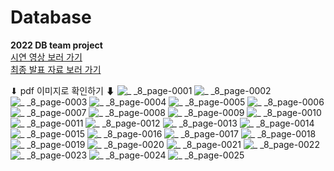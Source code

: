 # Database
**2022 DB team project<br>**
[시연 영상 보러 가기](https://youtu.be/c1EG1eS9H2I)<br>
[최종 발표 자료 보러 가기](https://github.com/comgongdaeng/Database/files/10943773/_._8.pdf)

⬇ pdf 이미지로 확인하기 ⬇
![_ _8_page-0001](https://github.com/comgongdaeng/Database/assets/109388787/d21f3904-c899-4660-94bb-59ceb5164301)
![_ _8_page-0002](https://github.com/comgongdaeng/Database/assets/109388787/e6467c93-7fd6-4f79-ba5a-eb3f46a0b3cb)
![_ _8_page-0003](https://github.com/comgongdaeng/Database/assets/109388787/d74ff403-cc76-4003-910e-efb65c9fc206)
![_ _8_page-0004](https://github.com/comgongdaeng/Database/assets/109388787/1fa087a7-8dc1-41c2-9916-199cb4a6deb4)
![_ _8_page-0005](https://github.com/comgongdaeng/Database/assets/109388787/5d7c4891-faea-44eb-9543-e5cc5059232e)
![_ _8_page-0006](https://github.com/comgongdaeng/Database/assets/109388787/fa7d0617-1273-41aa-8160-2dbc279fd11b)
![_ _8_page-0007](https://github.com/comgongdaeng/Database/assets/109388787/685696e7-4fa8-4130-aea6-aaa339beef9c)
![_ _8_page-0008](https://github.com/comgongdaeng/Database/assets/109388787/4a3c8372-41cf-4794-9283-ea7990411d20)
![_ _8_page-0009](https://github.com/comgongdaeng/Database/assets/109388787/0405a37f-faea-4727-a6f5-f090e2eb045b)
![_ _8_page-0010](https://github.com/comgongdaeng/Database/assets/109388787/16b7a845-a5fc-4c1f-86f0-36f80aaae2cf)
![_ _8_page-0011](https://github.com/comgongdaeng/Database/assets/109388787/5fa525d8-ee60-4590-9757-da71320bf097)
![_ _8_page-0012](https://github.com/comgongdaeng/Database/assets/109388787/4dea17f9-7a32-4be4-a15c-13313ab20f0d)
![_ _8_page-0013](https://github.com/comgongdaeng/Database/assets/109388787/c614919c-0bb0-4c4f-b4a9-882e6c46cc99)
![_ _8_page-0014](https://github.com/comgongdaeng/Database/assets/109388787/825ce667-b6c0-4016-9b55-3661ba80eef4)
![_ _8_page-0015](https://github.com/comgongdaeng/Database/assets/109388787/f3f3d65f-6dbf-4374-92e1-059219a57191)
![_ _8_page-0016](https://github.com/comgongdaeng/Database/assets/109388787/dbaae9ad-ba8a-4a74-ba7e-955bb91ab428)
![_ _8_page-0017](https://github.com/comgongdaeng/Database/assets/109388787/f39a3c2d-26a5-48ab-9c96-3d1f2f514103)
![_ _8_page-0018](https://github.com/comgongdaeng/Database/assets/109388787/0773c92e-4237-42e9-b8eb-900edd310ea1)
![_ _8_page-0019](https://github.com/comgongdaeng/Database/assets/109388787/4a32bc56-6ccc-4cb8-9a17-39c6bf0d8e35)
![_ _8_page-0020](https://github.com/comgongdaeng/Database/assets/109388787/b8040e3c-b156-4337-952a-e8464470ff74)
![_ _8_page-0021](https://github.com/comgongdaeng/Database/assets/109388787/3b3b4c85-33bb-4bba-a27b-30c5e07a3fe7)
![_ _8_page-0022](https://github.com/comgongdaeng/Database/assets/109388787/8de929a8-7d23-436a-86ed-3be67c5545ba)
![_ _8_page-0023](https://github.com/comgongdaeng/Database/assets/109388787/a6f031e6-ac2d-4616-98d3-531b8acad855)
![_ _8_page-0024](https://github.com/comgongdaeng/Database/assets/109388787/8c0ab4be-ff31-46cc-af83-c586f5da8371)
![_ _8_page-0025](https://github.com/comgongdaeng/Database/assets/109388787/3f2ff0d5-c982-4d22-a1d4-6716b5441463)


